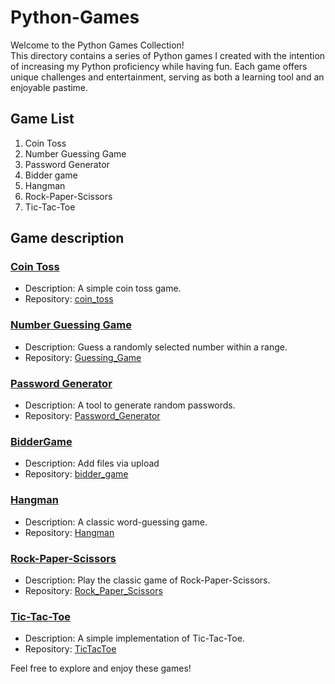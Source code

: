 # Python-Games

Welcome to the Python Games Collection!<br>
This directory contains a series of Python games I created with the intention of increasing my Python proficiency while having fun. Each game offers unique challenges and entertainment, serving as both a learning tool and an enjoyable pastime.

## Game List
1. Coin Toss<br>
2. Number Guessing Game<br>
3. Password Generator<br>
4. Bidder game<br>
5. Hangman<br>
6. Rock-Paper-Scissors<br>
7. Tic-Tac-Toe

## Game description
### [Coin Toss](https://github.com/itsmenisha/Python-Games/blob/main/cointoss.py)

- Description: A simple coin toss game.
- Repository: [coin_toss](https://github.com/itsmenisha/Python-Games/blob/main/cointoss.py)
  
### [Number Guessing Game](https://github.com/itsmenisha/Python-Games/blob/main/guessinggame.py)

- Description: Guess a randomly selected number within a range.
- Repository: [Guessing_Game](https://github.com/itsmenisha/Python-Games/blob/main/guessinggame.py)

### [Password Generator](https://github.com/itsmenisha/Python-Games/blob/main/passwordgenerator.py)

- Description: A tool to generate random passwords.
- Repository: [Password_Generator](https://github.com/itsmenisha/Python-Games/blob/main/passwordgenerator.py)

### [BidderGame](https://github.com/itsmenisha/Python-Games/blob/main/Bidder/bidder.py)

- Description: Add files via upload
- Repository: [bidder_game](https://github.com/itsmenisha/Python-Games/blob/main/Bidder)
  
### [Hangman](https://github.com/itsmenisha/Python-Games/blob/main/Hangman/hangman.py)

- Description: A classic word-guessing game.
- Repository: [Hangman](https://github.com/itsmenisha/Python-Games/blob/main/Hangman)

### [Rock-Paper-Scissors](https://github.com/itsmenisha/Python-Games/blob/main/rockpapersissor.py)

- Description: Play the classic game of Rock-Paper-Scissors.
- Repository: [Rock_Paper_Scissors](https://github.com/itsmenisha/Python-Games/blob/main/rockpapersissor.py)

### [Tic-Tac-Toe](https://github.com/itsmenisha/Python-Games/blob/main/tictactoe.py)

- Description: A simple implementation of Tic-Tac-Toe.
- Repository: [TicTacToe](https://github.com/itsmenisha/Python-Games/blob/main/tictactoe.py)


Feel free to explore and enjoy these games!


